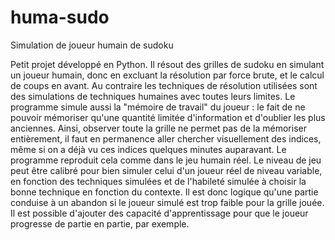 # huma-sudo
Simulation de joueur humain de sudoku

Petit projet développé en Python. Il résout des grilles de sudoku en simulant un joueur humain, donc en excluant la résolution par force brute, et le calcul de coups en avant. Au contraire les techniques de résolution utilisées sont des simulations de techniques humaines avec toutes leurs limites. Le programme simule aussi la "mémoire de travail" du joueur : le fait de ne pouvoir mémoriser qu'une quantité limitée d'information et d'oublier les plus anciennes. Ainsi, observer toute la grille ne permet pas de la mémoriser entièrement, il faut en permanence aller chercher visuellement des indices, même si on a déjà vu ces indices quelques minutes auparavant. Le programme reproduit cela comme dans le jeu humain réel.
Le niveau de jeu peut être calibré pour bien simuler celui d'un joueur réel de niveau variable, en fonction des techniques simulées et de l'habileté simulée à choisir la bonne technique en fonction du contexte. Il est donc logique qu'une partie conduise à un abandon si le joueur simulé est trop faible pour la grille jouée.
Il est possible d'ajouter des capacité d'apprentissage pour que le joueur progresse de partie en partie, par exemple. 
